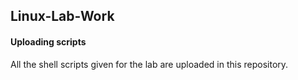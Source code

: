 ## Linux-Lab-Work
<h4>Uploading scripts </h4>

All the shell scripts given for the lab are uploaded in this repository.
